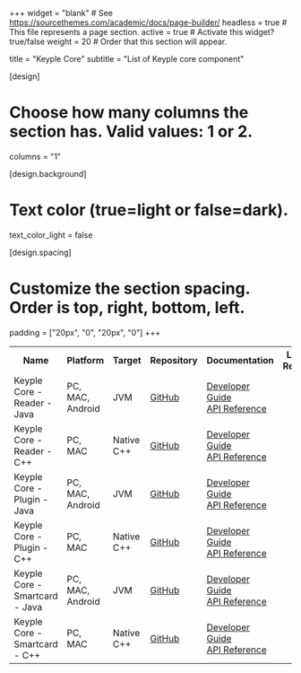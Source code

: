 +++
widget = "blank"  # See https://sourcethemes.com/academic/docs/page-builder/
headless = true  # This file represents a page section.
active = true  # Activate this widget? true/false
weight = 20  # Order that this section will appear.

title = "Keyple Core"
subtitle = "List of Keyple core component"

[design]
  # Choose how many columns the section has. Valid values: 1 or 2.
  columns = "1"

[design.background]
  # Text color (true=light or false=dark).
  text_color_light = false

[design.spacing]
  # Customize the section spacing. Order is top, right, bottom, left.
  padding = ["20px", "0", "20px", "0"]
+++

<table id="coreTable">
  <tr class="header">
    <th>Name</th>
    <th>Platform</th>
    <th>Target</th>
    <th>Repository</th>
    <th>Documentation</th>
    <th>Latest Release</th>
    <th>Developer</th>
    <th>Star</th>
  </tr>
  <tr>
    <td>Keyple Core - Reader - Java</td>
    <td>PC, MAC, Android</td>
    <td>JVM</td>
    <td><a href="https://github.com/eclipse/keyple-java/">GitHub</a></td>
    <td><a href="/docs/">Developer Guide</a> <br> <a href="/docs/">API Reference</a></td>
    <td><a class="js-github-release" href="https://github.com/eclipse/keyple-java/releases" data-repo="eclipse/keyple-java"><!-- V --></a></td>
    <td><a href="https://keyple.org" title="Keyple project"> Keyple project</a></td>
    <td><span style="text-shadow: none;"><a class="github-button" href="https://github.com/eclipse/keyple-java/" data-icon="octicon-star" data-size="large" data-show-count="true" aria-label="Star this on GitHub">Star</a><script async defer src="https://buttons.github.io/buttons.js"></script></span></td>
  </tr>
  <tr>
    <td>Keyple Core - Reader - C++</td>
    <td>PC, MAC</td>
    <td>Native C++</td>
    <td><a href="https://github.com/eclipse/keyple-cpp/">GitHub</a></td>
    <td><a href="/docs/">Developer Guide</a> <br> <a href="/docs/">API Reference</a></td>
    <td><a class="js-github-release" href="https://github.com/eclipse/keyple-cpp/releases" data-repo="eclipse/keyple-cpp"><!-- V --></a></td>
    <td><a href="https://keyple.org" title="Keyple project"> Keyple project</a></td>
    <td><span style="text-shadow: none;"><a class="github-button" href="https://github.com/eclipse/keyple-cpp/" data-icon="octicon-star" data-size="large" data-show-count="true" aria-label="Star this on GitHub">Star</a><script async defer src="https://buttons.github.io/buttons.js"></script></span></td>
  </tr>
  <tr>
    <td>Keyple Core - Plugin - Java</td>
    <td>PC, MAC, Android</td>
    <td>JVM</td>
    <td><a href="https://github.com/eclipse/keyple-java/">GitHub</a></td>
    <td><a href="/docs/">Developer Guide</a> <br> <a href="/docs/">API Reference</a></td>
    <td><a class="js-github-release" href="https://github.com/eclipse/keyple-java/releases" data-repo="eclipse/keyple-java"><!-- V --></a></td>
    <td><a href="https://keyple.org" title="Keyple project"> Keyple project</a></td>
    <td><span style="text-shadow: none;"><a class="github-button" href="https://github.com/eclipse/keyple-java/" data-icon="octicon-star" data-size="large" data-show-count="true" aria-label="Star this on GitHub">Star</a><script async defer src="https://buttons.github.io/buttons.js"></script></span></td>
  </tr>
  <tr>
    <td>Keyple Core - Plugin - C++</td>
    <td>PC, MAC</td>
    <td>Native C++</td>
    <td><a href="https://github.com/eclipse/keyple-cpp/">GitHub</a></td>
    <td><a href="/docs/">Developer Guide</a> <br> <a href="/docs/">API Reference</a></td>
    <td><a class="js-github-release" href="https://github.com/eclipse/keyple-cpp/releases" data-repo="eclipse/keyple-cpp"><!-- V --></a></td>
    <td><a href="https://keyple.org" title="Keyple project"> Keyple project</a></td>
    <td><span style="text-shadow: none;"><a class="github-button" href="https://github.com/eclipse/keyple-cpp/" data-icon="octicon-star" data-size="large" data-show-count="true" aria-label="Star this on GitHub">Star</a><script async defer src="https://buttons.github.io/buttons.js"></script></span></td>
  </tr>
  <tr>
    <td>Keyple Core - Smartcard - Java</td>
    <td>PC, MAC, Android</td>
    <td>JVM</td>
    <td><a href="https://github.com/eclipse/keyple-java/">GitHub</a></td>
    <td><a href="/docs/">Developer Guide</a> <br> <a href="/docs/">API Reference</a></td>
    <td><a class="js-github-release" href="https://github.com/eclipse/keyple-java/releases" data-repo="eclipse/keyple-java"><!-- V --></a></td>
    <td><a href="https://keyple.org" title="Keyple project"> Keyple project</a></td>
    <td><span style="text-shadow: none;"><a class="github-button" href="https://github.com/eclipse/keyple-java/" data-icon="octicon-star" data-size="large" data-show-count="true" aria-label="Star this on GitHub">Star</a><script async defer src="https://buttons.github.io/buttons.js"></script></span></td>
  </tr>
  <tr>
    <td>Keyple Core - Smartcard - C++</td>
    <td>PC, MAC</td>
    <td>Native C++</td>
    <td><a href="https://github.com/eclipse/keyple-cpp/">GitHub</a></td>
    <td><a href="/docs/">Developer Guide</a> <br> <a href="/docs/">API Reference</a></td>
    <td><a class="js-github-release" href="https://github.com/eclipse/keyple-cpp/releases" data-repo="eclipse/keyple-cpp"><!-- V --></a></td>
    <td><a href="https://keyple.org" title="Keyple project"> Keyple project</a></td>
    <td><span style="text-shadow: none;"><a class="github-button" href="https://github.com/eclipse/keyple-cpp/" data-icon="octicon-star" data-size="large" data-show-count="true" aria-label="Star this on GitHub">Star</a><script async defer src="https://buttons.github.io/buttons.js"></script></span></td>
  </tr>
</table>
